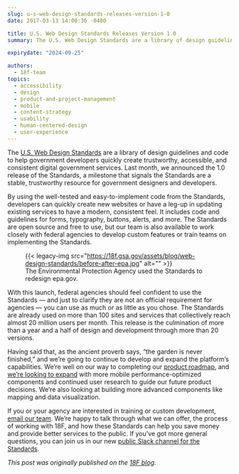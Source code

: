 ```yaml
---
slug: u-s-web-design-standards-releases-version-1-0
date: 2017-03-13 14:00:36 -0400

title: U.S. Web Design Standards Releases Version 1.0
summary: The U.S. Web Design Standards are a library of design guidelines and code to help government developers quickly create trustworthy, accessible, and consistent digital government services. Last month, we announced the 1.0 release of the Standards, a milestone that signals the Standards are a stable, trustworthy resource for government designers and developers. By using the

expirydate: "2024-09-25"

authors:
  - 18f-team
topics:
  - accessibility
  - design
  - product-and-project-management
  - mobile
  - content-strategy
  - usability
  - human-centered-design
  - user-experience
---
```


The [U.S. Web Design Standards](https://standards.usa.gov/) are a library of design guidelines and code to help government developers quickly create trustworthy, accessible, and consistent digital government services. Last month, we announced the 1.0 release of the Standards, a milestone that signals the Standards are a stable, trustworthy resource for government designers and developers.

By using the well-tested and easy-to-implement code from the Standards, developers can quickly create new websites or have a leg-up in updating existing services to have a modern, consistent feel. It includes code and guidelines for forms, typography, buttons, alerts, and more. The Standards are open source and free to use, but our team is also available to work closely with federal agencies to develop custom features or train teams on implementing the Standards.<figure>{{< legacy-img src="https://18f.gsa.gov/assets/blog/web-design-standards/before-after-epa.jpg" alt="" >}}<figcaption>The Environmental Protection Agency used the Standards to redesign epa.gov.</figcaption></figure>

With this launch, federal agencies should feel confident to use the Standards — and just to clarify they are not an official requirement for agencies — you can use as much or as little as you chose. The Standards are already used on more than 100 sites and services that collectively reach almost 20 million users per month. This release is the culmination of more than a year and a half of design and development through more than 20 versions.

Having said that, as the ancient proverb says, “the garden is never finished,” and we’re going to continue to develop and expand the platform’s capabilities. We’re well on our way to completing our [product roadmap](https://standards.usa.gov/whats-new/product-roadmap/), and [we’re looking to expand](https://18f.gsa.gov/2016/12/22/charting-the-future-of-the-draft-us-web-design-standards/) with more mobile performance-optimized components and continued user research to guide our future product decisions. We’re also looking at building more advanced components like mapping and data visualization.

If you or your agency are interested in training or custom development, [email our team](mailto:uswebdesignstandards@gsa.gov). We’re happy to talk through what we can offer, the process of working with 18F, and how these Standards can help you save money and provide better services to the public. If you’ve got more general questions, you can join us in our new [public Slack channel for the Standards](https://chat.18f.gov/).

_This post was originally published on the [18F blog](https://18f.gsa.gov/blog/)._
